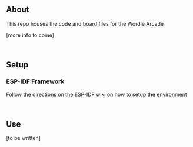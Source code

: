 ## About

This repo houses the code and board files for the Wordle Arcade

[more info to come]

<br>

## Setup

### ESP-IDF Framework
Follow the directions on the [ESP-IDF wiki](https://docs.espressif.com/projects/esp-idf/en/v5.0/esp32s3/get-started/index.html#ide) on how to setup the environment

<br>

## Use

[to be written]

